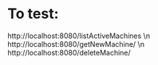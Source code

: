 # To test:
http://localhost:8080/listActiveMachines \n
http://localhost:8080/getNewMachine/<insert IP here> \n
http://localhost:8080/deleteMachine/<insert IP here>

